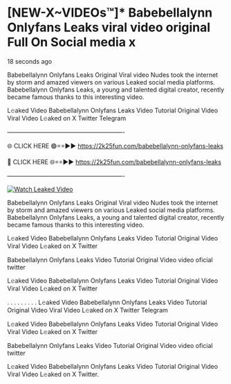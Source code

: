 # [NEW-X~VIDEOs™]* Babebellalynn Onlyfans Leaks viral video original Full On Social media x

18 seconds ago

Babebellalynn Onlyfans Leaks Original Viral video Nudes took the internet by storm and amazed viewers on various Leaked social media platforms. Babebellalynn Onlyfans Leaks, a young and talented digital creator, recently became famous thanks to this interesting video.

L𝚎aked Video Babebellalynn Onlyfans Leaks Video Tutorial Original Video Viral Video L𝚎aked on X Twitter Telegram

———————————————————-

🌐 CLICK HERE 🟢==►► https://2k25fun.com/babebellalynn-onlyfans-leaks

🔴 CLICK HERE 🌐==►► https://2k25fun.com/babebellalynn-onlyfans-leaks

———————————————————-

[![Watch Leaked Video](https://miro.medium.com/v2/resize:fit:828/format:webp/1*cilzJN44JGOrTw9NJCrNHA.gif "Watch Leaked Video")](https://2k25fun.com/babebellalynn-onlyfans-leaks)

Babebellalynn Onlyfans Leaks Original Viral video Nudes took the internet by storm and amazed viewers on various Leaked social media platforms. Babebellalynn Onlyfans Leaks, a young and talented digital creator, recently became famous thanks to this interesting video.

L𝚎aked Video Babebellalynn Onlyfans Leaks Video Tutorial Original Video Viral Video L𝚎aked on X Twitter

Babebellalynn Onlyfans Leaks Video Tutorial Original Video video oficial twitter

L𝚎aked Video Babebellalynn Onlyfans Leaks Video Tutorial Original Video Viral Video L𝚎aked on X Twitter

. . . . . . . . . L𝚎aked Video Babebellalynn Onlyfans Leaks Video Tutorial Original Video Viral Video L𝚎aked on X Twitter Telegram

L𝚎aked Video Babebellalynn Onlyfans Leaks Video Tutorial Original Video Viral Video L𝚎aked on X Twitter

Babebellalynn Onlyfans Leaks Video Tutorial Original Video video oficial twitter

L𝚎aked Video Babebellalynn Onlyfans Leaks Video Tutorial Original Video Viral Video L𝚎aked on X Twitter.